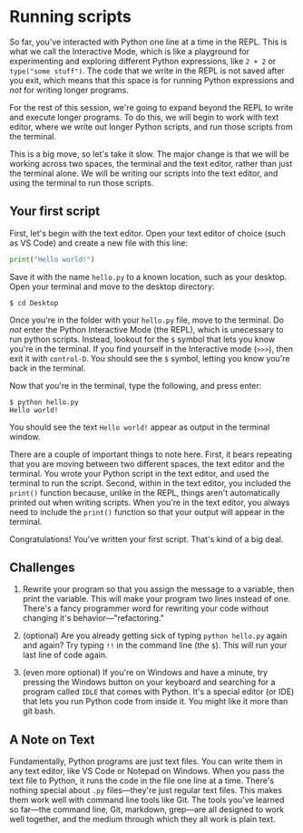 # Running scripts

So far, you've interacted with Python one line at a time in the REPL. This is what we call the Interactive Mode, which is like a playground for experimenting and exploring different Python expressions,  like `2 + 2` or `type("some stuff")`. The code that we write in the REPL is not saved after you exit, which means that this space is for running Python expressions and *not* for writing longer programs. 

For the rest of this session, we're going to expand beyond the REPL to write and execute longer programs. To do this, we will begin to work with text editor, where we write out longer Python scripts, and run those scripts from the terminal. 

This is a big move, so let's take it slow. The major change is that we will be working across two spaces, the terminal and the text editor, rather than just the terminal alone. We will be writing our scripts into the text editor, and using the terminal to run those scripts. 

## Your first script

First, let's begin with the text editor. Open your text editor of choice (such as VS Code) and create a new file with this line:

```python
print("Hello world!")
```

Save it with the name `hello.py` to a known location, such as your desktop. Open your terminal and move to the desktop directory:

```console
$ cd Desktop
```

Once you're in the folder with your `hello.py` file, move to the terminal. Do *not* enter the Python Interactive Mode (the REPL), which is unecessary to run python scripts. Instead, lookout for the `$` symbol that lets you know you're in the terminal. If you find yourself in the Interactive mode (`>>>`), then exit it with `control-D`. You should see the `$` symbol, letting you know you're back in the terminal.  

Now that you're in the terminal, type the following, and press enter:

```console
$ python hello.py
Hello world!
```

You should see the text `Hello world!` appear as output in the terminal window. 

There are a couple of important things to note here. First, it bears repeating that you are moving between two different spaces, the text editor and the terminal. You wrote your Python script in the text editor, and used the terminal to run the script. Second, within in the text editor, you included the `print()` function  because, unlike in the REPL, things aren't automatically printed out when writing scripts. When you're in the text editor, you always need to include the `print()` function so that your output will appear in the terminal. 

Congratulations! You've written your first script. That's kind of a big deal.

## Challenges

1. Rewrite your program so that you assign the message to a variable, then print the variable. This will make your program two lines instead of one. There's a fancy programmer word for rewriting your code without changing it's behavior—"refactoring."

2. (optional) Are you already getting sick of typing `python hello.py` again and again? Try typing `!!` in the command line (the `$`). This will run your last line of code again.

3. (even more optional) If you're on Windows and have a minute, try pressing the Windows button on your keyboard and searching for a program called `IDLE` that comes with Python. It's a special editor (or IDE) that lets you run Python code from inside it. You might like it more than git bash.

## A Note on Text

Fundamentally, Python programs are just text files. You can write them in any text editor, like VS Code or Notepad on Windows. When you pass the text file to Python, it runs the code in the file one line at a time. There's nothing special about `.py` files—they're just regular text files. This makes them work well with command line tools like Git. The tools you've learned so far—the command line, Git, markdown, grep—are all designed to work well together, and the medium through which they all work is plain text.
